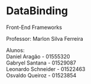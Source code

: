 # DataBinding
 Front-End Frameworks

Professor:
Marlon Silva Ferreira

Alunos:<br>
<a>Daniel Aragão - 01555320</a>
<br><a>Gabryel Santana - 01529087</a>
<br><a>Leonardo Schneider - 01522463</a>
<br><a>Osvaldo Queiroz - 01523854</a>
